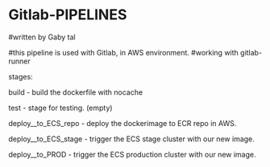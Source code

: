 # Gitlab-PIPELINES
#written by Gaby tal

#this pipeline is used with Gitlab, in AWS environment.
#working with gitlab-runner

stages:

build - build the dockerfile with nocache

test  - stage for testing. (empty)

deploy__to_ECS_repo - deploy the dockerimage to ECR repo in AWS.

deploy__to_ECS_stage - trigger the ECS stage cluster with our new image.

deploy__to_PROD - trigger the ECS production cluster with our new image.

